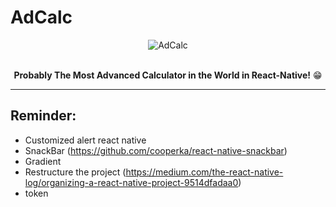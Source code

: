 # AdCalc
<div align="center">
<img align="middle" src="https://raw.githubusercontent.com/MohamadKh75/AdCalc/master/__others/AdCalc.png" alt="AdCalc">
<br><br>
  
  
<strong>Probably The Most Advanced Calculator in the World in React-Native!</strong> :grin:
</div>


---

## Reminder:

* Customized alert react native
* SnackBar (https://github.com/cooperka/react-native-snackbar)
* Gradient
* Restructure the project (https://medium.com/the-react-native-log/organizing-a-react-native-project-9514dfadaa0)
* token
